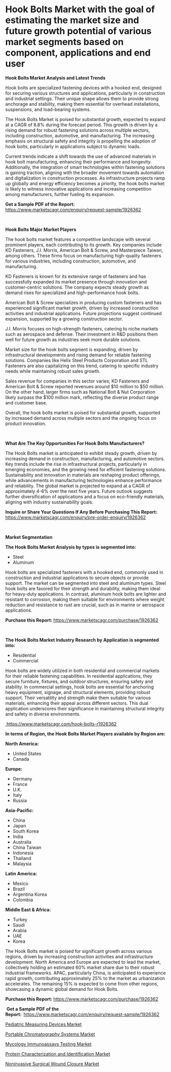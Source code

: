 <p><h1>Hook Bolts Market with the goal of estimating the market size and future growth potential of various market segments based on component, applications and end user</h1></p><p><strong>Hook Bolts Market Analysis and Latest Trends</strong></p>
<p><p>Hook bolts are specialized fastening devices with a hooked end, designed for securing various structures and applications, particularly in construction and industrial settings. Their unique shape allows them to provide strong anchorage and stability, making them essential for overhead installations, suspensions, and load-bearing systems.</p><p>The Hook Bolts Market is poised for substantial growth, expected to expand at a CAGR of 8.8% during the forecast period. This growth is driven by a rising demand for robust fastening solutions across multiple sectors, including construction, automotive, and manufacturing. The increasing emphasis on structural safety and integrity is propelling the adoption of hook bolts, particularly in applications subject to dynamic loads.</p><p>Current trends indicate a shift towards the use of advanced materials in hook bolt manufacturing, enhancing their performance and longevity. Additionally, the integration of smart technologies within fastening solutions is gaining traction, aligning with the broader movement towards automation and digitalization in construction processes. As infrastructure projects ramp up globally and energy efficiency becomes a priority, the hook bolts market is likely to witness innovative applications and increasing competition among manufacturers, further fueling its expansion.</p></p>
<p><strong>Get a Sample PDF of the Report:&nbsp;</strong> <a href="https://www.marketscagr.com/enquiry/request-sample/1926362?utm_campaign=1683&utm_medium=2&utm_source=Github&utm_content=ia&utm_term=25102024&utm_id=hook-bolts">https://www.marketscagr.com/enquiry/request-sample/1926362</a></p>
<p>&nbsp;</p>
<p><strong>Hook Bolts Major Market Players</strong></p>
<p><p>The hook bolts market features a competitive landscape with several prominent players, each contributing to its growth. Key companies include KD Fasteners, J.I. Morris, American Bolt & Screw, and Masterpiece Taiwan, among others. These firms focus on manufacturing high-quality fasteners for various industries, including construction, automotive, and manufacturing.</p><p>KD Fasteners is known for its extensive range of fasteners and has successfully expanded its market presence through innovation and customer-centric solutions. The company expects steady growth as demand rises for specialized and high-performance hook bolts.</p><p>American Bolt & Screw specializes in producing custom fasteners and has experienced significant market growth, driven by increased construction activities and industrial applications. Future projections suggest continued expansion, supported by a growing construction sector.</p><p>J.I. Morris focuses on high-strength fasteners, catering to niche markets such as aerospace and defense. Their investment in R&D positions them well for future growth as industries seek more durable solutions.</p><p>Market size for the hook bolts segment is expanding, driven by infrastructural developments and rising demand for reliable fastening solutions. Companies like Helix Steel Products Corporation and STL Fasteners are also capitalizing on this trend, catering to specific industry needs while maintaining robust sales growth.</p><p>Sales revenue for companies in this sector varies; KD Fasteners and American Bolt & Screw reported revenues around $10 million to $50 million. On the other hand, larger firms such as National Bolt & Nut Corporation likely surpass the $100 million mark, reflecting the diverse product range and customer base.</p><p>Overall, the hook bolts market is poised for substantial growth, supported by increased demand across multiple sectors and the ongoing focus on product innovation.</p></p>
<p>&nbsp;</p>
<p><strong>What Are The Key Opportunities For Hook Bolts Manufacturers?</strong></p>
<p><p>The Hook Bolts market is anticipated to exhibit steady growth, driven by increasing demand in construction, manufacturing, and automotive sectors. Key trends include the rise in infrastructural projects, particularly in emerging economies, and the growing need for efficient fastening solutions. Sustainability and innovation in materials are reshaping product offerings, while advancements in manufacturing technologies enhance performance and reliability. The global market is projected to expand at a CAGR of approximately 4-6% over the next five years. Future outlook suggests further diversification of applications and a focus on eco-friendly materials, aligning with industry sustainability goals.</p></p>
<p><strong>Inquire or Share Your Questions If Any Before Purchasing This Report:</strong> <a href="https://www.marketscagr.com/enquiry/pre-order-enquiry/1926362?utm_campaign=1683&utm_medium=2&utm_source=Github&utm_content=ia&utm_term=25102024&utm_id=hook-bolts">https://www.marketscagr.com/enquiry/pre-order-enquiry/1926362</a></p>
<p>&nbsp;</p>
<p><strong>Market Segmentation</strong></p>
<p><strong>The Hook Bolts Market Analysis by types is segmented into:</strong></p>
<p><ul><li>Steel</li><li>Aluminum</li></ul></p>
<p><p>Hook bolts are specialized fasteners with a hooked end, commonly used in construction and industrial applications to secure objects or provide support. The market can be segmented into steel and aluminum types. Steel hook bolts are favored for their strength and durability, making them ideal for heavy-duty applications. In contrast, aluminum hook bolts are lighter and resistant to corrosion, making them suitable for environments where weight reduction and resistance to rust are crucial, such as in marine or aerospace applications.</p></p>
<p><strong>Purchase this Report:&nbsp;</strong><a href="https://www.marketscagr.com/purchase/1926362?utm_campaign=1683&utm_medium=2&utm_source=Github&utm_content=ia&utm_term=25102024&utm_id=hook-bolts">https://www.marketscagr.com/purchase/1926362</a></p>
<p>&nbsp;</p>
<p><strong>The Hook Bolts Market Industry Research by Application is segmented into:</strong></p>
<p><ul><li>Residential</li><li>Commercial</li></ul></p>
<p><p>Hook bolts are widely utilized in both residential and commercial markets for their reliable fastening capabilities. In residential applications, they secure furniture, fixtures, and outdoor structures, ensuring safety and stability. In commercial settings, hook bolts are essential for anchoring heavy equipment, signage, and structural elements, providing robust support. Their versatility and strength make them suitable for various materials, enhancing their appeal across different sectors. This dual application underscores their significance in maintaining structural integrity and safety in diverse environments.</p></p>
<p><a href="https://www.marketscagr.com/hook-bolts-r1926362?utm_campaign=1683&utm_medium=2&utm_source=Github&utm_content=ia&utm_term=25102024&utm_id=hook-bolts">&nbsp;https://www.marketscagr.com/hook-bolts-r1926362</a></p>
<p><strong>In terms of Region, the Hook Bolts Market Players available by Region are:</strong></p>
<p>
    <p> <strong> North America: </strong>
        <ul>
            <li>United States</li>
            <li>Canada</li>
        </ul>
        </p> 
    <p> <strong> Europe: </strong>
        <ul>
            <li>Germany</li>
            <li>France</li>
            <li>U.K.</li>
            <li>Italy</li>
            <li>Russia</li>
        </ul>
        </p> 
    <p> <strong> Asia-Pacific: </strong>
        <ul>
            <li>China</li>
            <li>Japan</li>
            <li>South Korea</li>
            <li>India</li>
            <li>Australia</li>
            <li>China Taiwan</li>
            <li>Indonesia</li>
            <li>Thailand</li>
            <li>Malaysia</li>
        </ul>
        </p> 
    <p> <strong> Latin America: </strong>
        <ul>
            <li>Mexico</li>
            <li>Brazil</li>
            <li>Argentina Korea</li>
            <li>Colombia</li>
        </ul>
        </p> 
    <p> <strong> Middle East & Africa: </strong>
        <ul>
            <li>Turkey</li>
            <li>Saudi</li>
            <li>Arabia</li>
            <li>UAE</li>
            <li>Korea</li>
        </ul>
    </p>
    </p>
<p><p>The Hook Bolts market is poised for significant growth across various regions, driven by increasing construction activities and infrastructure development. North America and Europe are expected to lead the market, collectively holding an estimated 60% market share due to their robust industrial frameworks. APAC, particularly China, is anticipated to experience rapid growth, contributing approximately 25% to the market as urbanization accelerates. The remaining 15% is expected to come from other regions, showcasing a dynamic global demand for Hook Bolts.</p></p>
<p><strong>Purchase this Report: </strong><a href="https://www.marketscagr.com/purchase/1926362?utm_campaign=1683&utm_medium=2&utm_source=Github&utm_content=ia&utm_term=25102024&utm_id=hook-bolts">https://www.marketscagr.com/purchase/1926362</a></p>
<p>&nbsp;<strong>Get a Sample PDF of the Report:&nbsp;&nbsp;</strong><a href="https://www.marketscagr.com/enquiry/request-sample/1926362?utm_campaign=1683&utm_medium=2&utm_source=Github&utm_content=ia&utm_term=25102024&utm_id=hook-bolts">https://www.marketscagr.com/enquiry/request-sample/1926362</a></p>
<p><strong></strong></p>
<p><p><a href="https://www.linkedin.com/pulse/pediatric-measuring-devices-market-ecosystem-competitive-landscape-xpeef?utm_campaign=1683&utm_medium=2&utm_source=Github&utm_content=ia&utm_term=25102024&utm_id=hook-bolts">Pediatric Measuring Devices Market</a></p><p><a href="https://www.linkedin.com/pulse/portable-chromatography-systems-momentum-charting-75-cagr-0fraf?utm_campaign=1683&utm_medium=2&utm_source=Github&utm_content=ia&utm_term=25102024&utm_id=hook-bolts">Portable Chromatography Systems Market</a></p><p><a href="https://www.linkedin.com/pulse/investing-mycology-immunoassays-testing-market-trends-leading-ivlge?utm_campaign=1683&utm_medium=2&utm_source=Github&utm_content=ia&utm_term=25102024&utm_id=hook-bolts">Mycology Immunoassays Testing Market</a></p><p><a href="https://www.linkedin.com/pulse/booming-protein-characterization-identification-market-sector-kcsie?utm_campaign=1683&utm_medium=2&utm_source=Github&utm_content=ia&utm_term=25102024&utm_id=hook-bolts">Protein Characterization and Identification Market</a></p><p><a href="https://www.linkedin.com/pulse/noninvasive-surgical-wound-closure-market-size-share-trends-2elre?utm_campaign=1683&utm_medium=2&utm_source=Github&utm_content=ia&utm_term=25102024&utm_id=hook-bolts">Noninvasive Surgical Wound Closure Market</a></p></p>